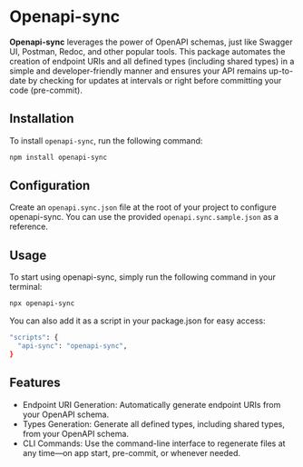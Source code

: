 # Openapi-sync

**Openapi-sync** leverages the power of OpenAPI schemas, just like Swagger UI, Postman, Redoc, and other popular tools. This package automates the creation of endpoint URIs and all defined types (including shared types) in a simple and developer-friendly manner and ensures your API remains up-to-date by checking for updates at intervals or right before committing your code (pre-commit).

## Installation

To install `openapi-sync`, run the following command:

```bash
npm install openapi-sync
```

## Configuration

Create an `openapi.sync.json` file at the root of your project to configure openapi-sync. You can use the provided `openapi.sync.sample.json` as a reference.

## Usage

To start using openapi-sync, simply run the following command in your terminal:

```bash
npx openapi-sync
```

You can also add it as a script in your package.json for easy access:

```bash
"scripts": {
  "api-sync": "openapi-sync",
}
```

## Features

- Endpoint URI Generation: Automatically generate endpoint URIs from your OpenAPI schema.
- Types Generation: Generate all defined types, including shared types, from your OpenAPI schema.
- CLI Commands: Use the command-line interface to regenerate files at any time—on app start, pre-commit, or whenever needed.
